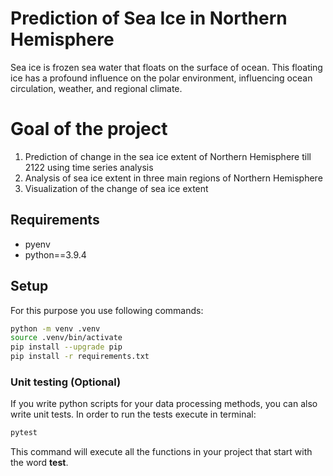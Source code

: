 [](sea_ice.gif)


# Prediction of Sea Ice in Northern Hemisphere

Sea ice is frozen sea water that floats on the surface of ocean. This floating ice has a profound influence on the polar environment, influencing ocean circulation, weather, and regional climate.

# Goal of the project

1. Prediction of change in the sea ice extent of Northern Hemisphere till 2122 using time series analysis
2. Analysis of sea ice extent in three main regions of Northern Hemisphere
3. Visualization of the change of sea ice extent

## Requirements

- pyenv
- python==3.9.4

## Setup

For this purpose you use following commands:

```bash
python -m venv .venv
source .venv/bin/activate
pip install --upgrade pip
pip install -r requirements.txt
```

### Unit testing (Optional)

If you write python scripts for your data processing methods, you can also write unit tests. In order to run the tests execute in terminal:

```bash
pytest
```

This command will execute all the functions in your project that start with the word **test**.
